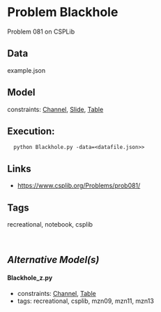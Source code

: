 # Problem Blackhole

Problem 081 on CSPLib

## Data
  example.json

## Model
  constraints: [Channel](http://pycsp.org/documentation/constraints/Channel), [Slide](http://pycsp.org/documentation/constraints/Slide), [Table](http://pycsp.org/documentation/constraints/Table)

## Execution:
```
  python Blackhole.py -data=<datafile.json>>
```

## Links
 - https://www.csplib.org/Problems/prob081/

## Tags
  recreational, notebook, csplib

<br />

## _Alternative Model(s)_

#### Blackhole_z.py
 - constraints: [Channel](http://pycsp.org/documentation/constraints/Channel), [Table](http://pycsp.org/documentation/constraints/Table)
 - tags: recreational, csplib, mzn09, mzn11, mzn13
